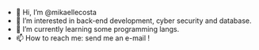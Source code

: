 - 👋 Hi, I’m @mikaellecosta
- 👀 I’m interested in back-end development, cyber security and database.
- 🌱 I’m currently learning some programming langs.
- 📫 How to reach me: send me an e-mail !

<!---
mikaellecosta/mikaellecosta is a ✨ special ✨ repository because its `README.md` (this file) appears on your GitHub profile.
You can click the Preview link to take a look at your changes.
--->

